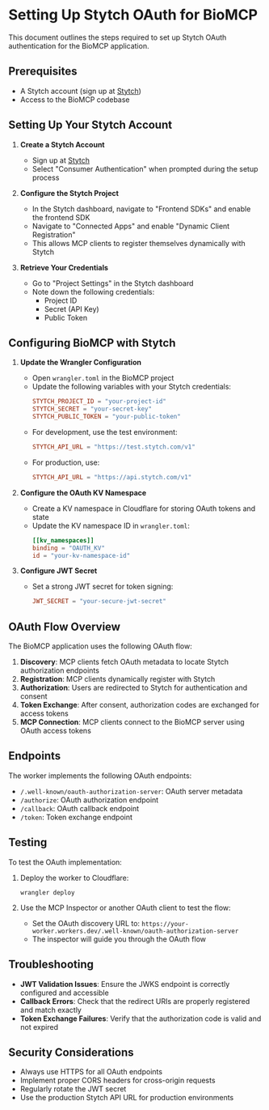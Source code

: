 # Setting Up Stytch OAuth for BioMCP

This document outlines the steps required to set up Stytch OAuth authentication for the BioMCP application.

## Prerequisites

- A Stytch account (sign up at [Stytch](https://stytch.com/))
- Access to the BioMCP codebase

## Setting Up Your Stytch Account

1. **Create a Stytch Account**

   - Sign up at [Stytch](https://stytch.com/)
   - Select "Consumer Authentication" when prompted during the setup process

2. **Configure the Stytch Project**

   - In the Stytch dashboard, navigate to "Frontend SDKs" and enable the frontend SDK
   - Navigate to "Connected Apps" and enable "Dynamic Client Registration"
   - This allows MCP clients to register themselves dynamically with Stytch

3. **Retrieve Your Credentials**
   - Go to "Project Settings" in the Stytch dashboard
   - Note down the following credentials:
     - Project ID
     - Secret (API Key)
     - Public Token

## Configuring BioMCP with Stytch

1. **Update the Wrangler Configuration**

   - Open `wrangler.toml` in the BioMCP project
   - Update the following variables with your Stytch credentials:
     ```toml
     STYTCH_PROJECT_ID = "your-project-id"
     STYTCH_SECRET = "your-secret-key"
     STYTCH_PUBLIC_TOKEN = "your-public-token"
     ```
   - For development, use the test environment:
     ```toml
     STYTCH_API_URL = "https://test.stytch.com/v1"
     ```
   - For production, use:
     ```toml
     STYTCH_API_URL = "https://api.stytch.com/v1"
     ```

2. **Configure the OAuth KV Namespace**

   - Create a KV namespace in Cloudflare for storing OAuth tokens and state
   - Update the KV namespace ID in `wrangler.toml`:
     ```toml
     [[kv_namespaces]]
     binding = "OAUTH_KV"
     id = "your-kv-namespace-id"
     ```

3. **Configure JWT Secret**
   - Set a strong JWT secret for token signing:
     ```toml
     JWT_SECRET = "your-secure-jwt-secret"
     ```

## OAuth Flow Overview

The BioMCP application uses the following OAuth flow:

1. **Discovery**: MCP clients fetch OAuth metadata to locate Stytch authorization endpoints
2. **Registration**: MCP clients dynamically register with Stytch
3. **Authorization**: Users are redirected to Stytch for authentication and consent
4. **Token Exchange**: After consent, authorization codes are exchanged for access tokens
5. **MCP Connection**: MCP clients connect to the BioMCP server using OAuth access tokens

## Endpoints

The worker implements the following OAuth endpoints:

- `/.well-known/oauth-authorization-server`: OAuth server metadata
- `/authorize`: OAuth authorization endpoint
- `/callback`: OAuth callback endpoint
- `/token`: Token exchange endpoint

## Testing

To test the OAuth implementation:

1. Deploy the worker to Cloudflare:

   ```
   wrangler deploy
   ```

2. Use the MCP Inspector or another OAuth client to test the flow:
   - Set the OAuth discovery URL to: `https://your-worker.workers.dev/.well-known/oauth-authorization-server`
   - The inspector will guide you through the OAuth flow

## Troubleshooting

- **JWT Validation Issues**: Ensure the JWKS endpoint is correctly configured and accessible
- **Callback Errors**: Check that the redirect URIs are properly registered and match exactly
- **Token Exchange Failures**: Verify that the authorization code is valid and not expired

## Security Considerations

- Always use HTTPS for all OAuth endpoints
- Implement proper CORS headers for cross-origin requests
- Regularly rotate the JWT secret
- Use the production Stytch API URL for production environments
